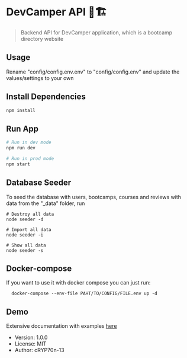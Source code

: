 
# DevCamper API 🎉🏗

> Backend API for DevCamper application, which is a bootcamp directory website

## Usage

Rename "config/config.env.env" to "config/config.env" and update the values/settings to your own

## Install Dependencies

```bash
npm install
```

## Run App

``` bash
# Run in dev mode
npm run dev

# Run in prod mode
npm start
```

## Database Seeder

To seed the database with users, bootcamps, courses and reviews with data from the "\_data" folder, run

``` node
# Destroy all data
node seeder -d

# Import all data
node seeder -i

# Show all data
node seeder -s
```

## Docker-compose

If you want to use it with docker compose you can just run:

```docker
  docker-compose --env-file PAHT/TO/CONFIG/FILE.env up -d
```

## Demo

Extensive documentation with examples [here](https://documenter.getpostman.com/view/10545349/TVev6RWA)

- Version: 1.0.0
- License: MIT
- Author: cRYP70n-13

